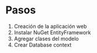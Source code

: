 # Pasos

 1. Creación de la aplicación web
 2. Instalar NuGet EntityFramework
 3. Agregar clases del modelo
 4. Crear Database context
 